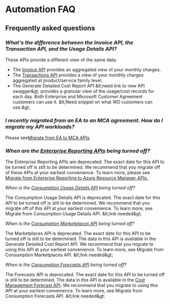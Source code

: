 # Automation FAQ

## **Frequently asked questions**

### _What&#39;s the difference between the Invoice API, the Transaction API, and the Usage Details API?_

These APIs provide a different view of the same data:

- The [Invoice API](https://docs.microsoft.com/en-us/rest/api/billing/2019-10-01-preview/invoices) provides an aggregated view of your monthly charges.
- The [Transactions API](https://docs.microsoft.com/rest/api/billing/2020-05-01/transactions/list-by-invoice) provides a view of your monthly charges aggregated at product/service family level.
- The Generate Detailed Cost Report API \&lt;need link to new API swagger\&gt; provides a granular view of the usage/cost records for each day. Both Enterprise and Microsoft Customer Agreement customers can use it. \&lt;Need snippet on what WD customers can use.\&gt;

### _I recently migrated from an EA to an MCA agreement. How do I migrate my API workloads?_

Please see[Migrate from EA to MCA APIs](https://docs.microsoft.com/en-us/azure/cost-management-billing/costs/migrate-cost-management-api).

### _When are the_ [_Enterprise Reporting APIs_](https://docs.microsoft.com/en-us/azure/cost-management-billing/manage/enterprise-api) _being turned off?_

The Enterprise Reporting APIs are deprecated. The exact date for this API to be turned off is still to be determined. We recommend that you migrate off of these APIs at your earliest convenience. To learn more, please see [Migrate from Enterprise Reporting to Azure Resource Manager APIs.](https://docs.microsoft.com/en-us/azure/cost-management-billing/costs/migrate-from-enterprise-reporting-to-azure-resource-manager-apis)

_When is the_ [_Consumption Usage Details API_](https://docs.microsoft.com/en-us/rest/api/consumption/usage-details/list) _being turned off?_

The Consumption Usage Details API is deprecated. The exact date for this API to be turned off is still to be determined. We recommend that you migrate off of this API at your earliest convenience. To learn more, see Migrate from Consumption Usage Details API. \&lt;link needed\&gt;

_When is the_ [_Consumption Marketplaces API_](https://docs.microsoft.com/en-us/rest/api/consumption/marketplaces/list) _being turned off?_

The Marketplaces API is deprecated. The exact date for this API to be turned off is still to be determined. The data in this API is available in the Generate Detailed Cost Report API. We recommend that you migrate to using this API at your earliest convenience. To learn more, see Migrate from Consumption Marketplaces API. \&lt;link needed\&gt;

_When is the_ [_Consumption Forecasts API_](https://docs.microsoft.com/en-us/rest/api/consumption/forecasts/list) _being turned off?_

The Forecasts API is deprecated. The exact date for this API to be turned off is still to be determined. The data in this API is available in the [Cost Management Forecast API](https://docs.microsoft.com/en-us/rest/api/cost-management/forecast). We recommend that you migrate to using this API at your earliest convenience. To learn more, see Migrate from Consumption Forecasts API. \&lt;link needed\&gt;